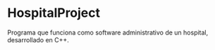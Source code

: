 # HospitalProject
Programa que funciona como software administrativo de un hospital, desarrollado en C++.
